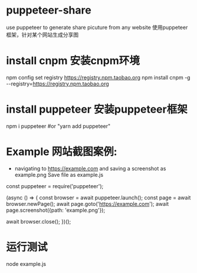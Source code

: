 # puppeteer-share
use puppeteer to generate share picuture from any website
使用puppeteer框架，针对某个网站生成分享图

# install cnpm 安装cnpm环境
npm config set registry https://registry.npm.taobao.org
npm install cnpm -g --registry=https://registry.npm.taobao.org

# install puppeteer 安装puppeteer框架
npm i puppeteer
#or "yarn add puppeteer"

# Example  网站截图案例:
- navigating to https://example.com and saving a screenshot as example.png
Save file as example.js

const puppeteer = require('puppeteer');

(async () => {
  const browser = await puppeteer.launch();
  const page = await browser.newPage();
  await page.goto('https://example.com');
  await page.screenshot({path: 'example.png'});

  await browser.close();
})();
# 运行测试
node example.js
